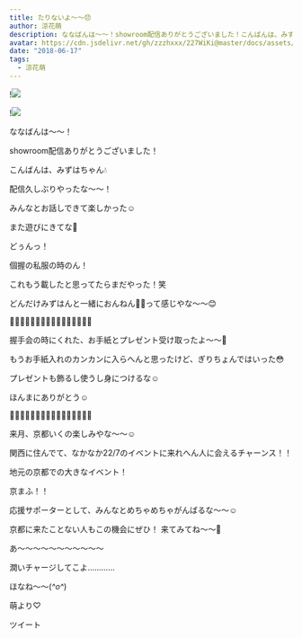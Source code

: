 ```yaml
---
title: たりないよ〜〜😞
author: 涼花萌
description: ななばんは〜〜！showroom配信ありがとうございました！こんばんは、みずはちゃん💧配信久しぶりやったな〜〜！みんなとお話しできて楽しかった☺️また遊びに...
avatar: https://cdn.jsdelivr.net/gh/zzzhxxx/227WiKi@master/docs/assets/photo/avatar/moe.jpg
date: "2018-06-17"
tags:
  - 涼花萌
---
```


!![](https://cdn.jsdelivr.net/gh/zzzhxxx/227WiKi-image@master/blog-image/moe-2018-06-17_1.jpg)

!![](https://cdn.jsdelivr.net/gh/zzzhxxx/227WiKi-image@master/blog-image/moe-2018-06-17_2.jpg)








ななばんは〜〜！





showroom配信ありがとうございました！








こんばんは、みずはちゃん💧




配信久しぶりやったな〜〜！




みんなとお話しできて楽しかった☺️



また遊びにきてな💓











どぅんっ！









個握の私服の時のん！




これもう載したと思ってたらまだやった！笑








どんだけみずはんと一緒におんねん👋🏻って感じやな〜〜😊








💌🎁💌🎁💌🎁💌🎁💌🎁💌🎁💌🎁💌🎁


握手会の時にくれた、お手紙とプレゼント受け取ったよ〜〜💓




もうお手紙入れのカンカンに入らへんと思ったけど、ぎりちょんではいった😳





プレゼントも飾るし使うし身につけるな☺️




ほんまにありがとう☺️



🎁💌🎁💌🎁💌🎁💌🎁💌🎁💌🎁💌🎁💌












来月、京都いくの楽しみやな〜〜☺️




関西に住んでて、なかなか22/7のイベントに来れへん人に会えるチャーンス！！






地元の京都での大きなイベント！




京まふ！！






応援サポーターとして、みんなとめちゃめちゃがんばるな〜〜☺️








京都に来たことない人もこの機会にぜひ！
来てみてね〜〜👘














あ〜〜〜〜〜〜〜〜〜〜〜

潤いチャージしてこよ…………










ほなね〜〜(*^o^*)




萌より♡


ツイート



